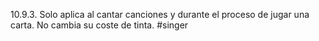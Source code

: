 10.9.3. Solo aplica al cantar canciones y durante el proceso de jugar una carta. No cambia su coste de tinta.
#singer